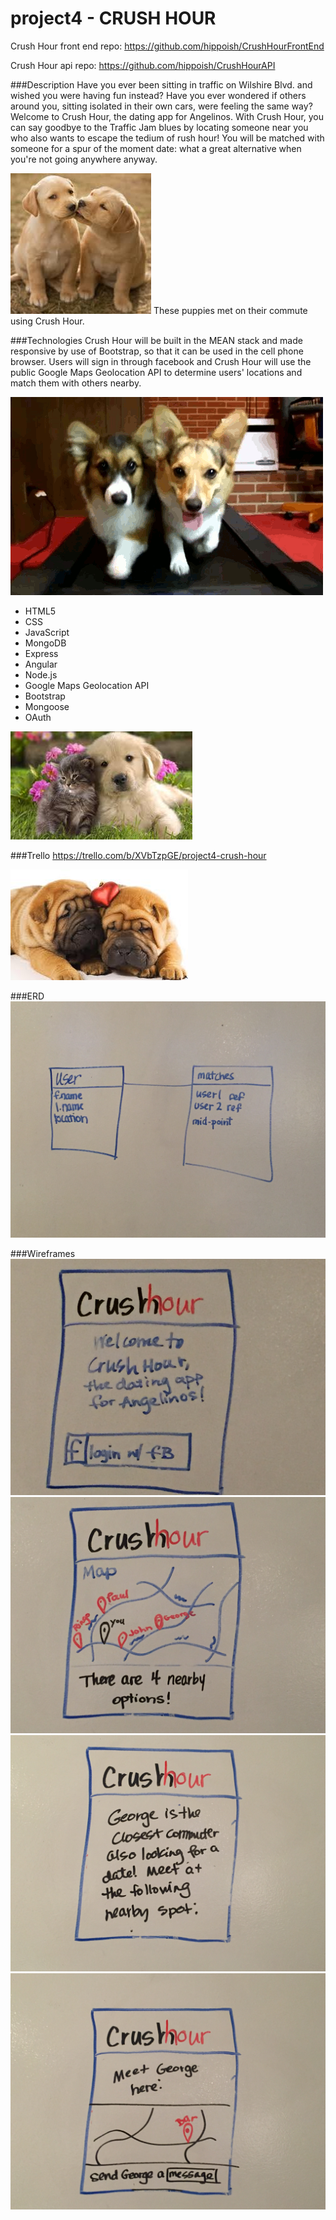 # project4 - CRUSH HOUR

Crush Hour front end repo: https://github.com/hippoish/CrushHourFrontEnd

Crush Hour api repo: https://github.com/hippoish/CrushHourAPI


###Description
Have you ever been sitting in traffic on Wilshire Blvd. and wished you were having fun instead? Have you ever wondered if others around you, sitting isolated in their own cars, were feeling the same way? Welcome to Crush Hour, the dating app for Angelinos. With Crush Hour, you can say goodbye to the Traffic Jam blues by locating someone near you who also wants to escape the tedium of rush hour! You will be matched with someone for a spur of the moment date: what a great alternative when you're not going anywhere anyway.

![Puppies In Love](assets/puppies.jpeg)
These puppies met on their commute using Crush Hour.

###Technologies
Crush Hour will be built in the MEAN stack and made responsive by use of Bootstrap, so that it can be used in the cell phone browser. Users will sign in through facebook and Crush Hour will use the public Google Maps Geolocation API to determine users' locations and match them with others nearby.

![Puppies In Love](assets/corgistreadmill.gif)

- HTML5
- CSS
- JavaScript
- MongoDB
- Express
- Angular
- Node.js
- Google Maps Geolocation API
- Bootstrap
- Mongoose
- OAuth

![Puppies In Love](assets/puppies2.jpeg)

###Trello
https://trello.com/b/XVbTzpGE/project4-crush-hour

![Puppies In Love](assets/download.jpeg)

###ERD
![ERD](assets/erd.jpg)

###Wireframes
![Landing Page](assets/crushhourlanding.JPG)
![Neaby Commuters](assets/crushhournearby.JPG)
![Match](assets/crushhourmatch.JPG)
![Meeting Place](assets/crushhourmeetplace.JPG)
